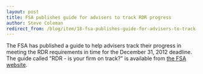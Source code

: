 ```yaml
---
layout: post
title: FSA publishes guide for advisers to track RDR progress
author: Steve Coleman
redirect_from: /blog/item/18-fsa-publishes-guide-for-advisers-to-track-rdr-progress/
---
```

The FSA has published a guide to help advisers track their progress in meeting
the RDR requirements in time for the December 31, 2012 deadline. The guide
called "RDR - is your firm on track?" is available from [the FSA
website](http://www.fsa.gov.uk/static/pubs/other/rdr-guide.pdf).
